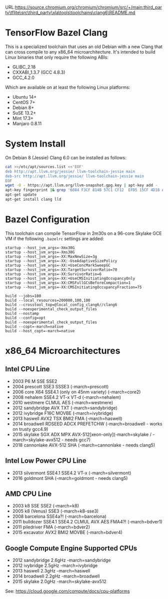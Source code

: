 URL:https://source.chromium.org/chromium/chromium/src/+/main:third_party\tflite\src\third_party\xla\tools\toolchains\clang6\README.md
# TensorFlow Bazel Clang

This is a specialized toolchain that uses an old Debian with a new Clang that
can cross compile to any x86_64 microarchitecture. It's intended to build Linux
binaries that only require the following ABIs:

-   GLIBC_2.18
-   CXXABI_1.3.7 (GCC 4.8.3)
-   GCC_4.2.0

Which are available on at least the following Linux platforms:

-   Ubuntu 14+
-   CentOS 7+
-   Debian 8+
-   SuSE 13.2+
-   Mint 17.3+
-   Manjaro 0.8.11

# System Install

On Debian 8 (Jessie) Clang 6.0 can be installed as follows:

```sh
cat >>/etc/apt/sources.list <<'EOF'
deb http://apt.llvm.org/jessie/ llvm-toolchain-jessie main
deb-src http://apt.llvm.org/jessie/ llvm-toolchain-jessie main
EOF
wget -O - https://apt.llvm.org/llvm-snapshot.gpg.key | apt-key add -
apt-key fingerprint |& grep '6084 F3CF 814B 57C1 CF12  EFD5 15CF 4D18 AF4F 7421'
apt-get update
apt-get install clang lld
```

# Bazel Configuration

This toolchain can compile TensorFlow in 2m30s on a 96-core Skylake GCE VM if
the following `.bazelrc` settings are added:

```
startup --host_jvm_args=-Xmx30G
startup --host_jvm_args=-Xms30G
startup --host_jvm_args=-XX:MaxNewSize=3g
startup --host_jvm_args=-XX:-UseAdaptiveSizePolicy
startup --host_jvm_args=-XX:+UseConcMarkSweepGC
startup --host_jvm_args=-XX:TargetSurvivorRatio=70
startup --host_jvm_args=-XX:SurvivorRatio=6
startup --host_jvm_args=-XX:+UseCMSInitiatingOccupancyOnly
startup --host_jvm_args=-XX:CMSFullGCsBeforeCompaction=1
startup --host_jvm_args=-XX:CMSInitiatingOccupancyFraction=75

build --jobs=100
build --local_resources=200000,100,100
build --crosstool_top=@local_config_clang6//clang6
build --noexperimental_check_output_files
build --nostamp
build --config=opt
build --noexperimental_check_output_files
build --copt=-march=native
build --host_copt=-march=native
```

# x86_64 Microarchitectures

## Intel CPU Line

-   2003 P6 M SSE SSE2
-   2004 prescott SSE3 SSSE3 (-march=prescott)
-   2006 core X64 SSE4.1 (only on 45nm variety) (-march=core2)
-   2008 nehalem SSE4.2 VT-x VT-d (-march=nehalem)
-   2010 westmere CLMUL AES (-march=westmere)
-   2012 sandybridge AVX TXT (-march=sandybridge)
-   2012 ivybridge F16C MOVBE (-march=ivybridge)
-   2013 haswell AVX2 TSX BMI2 FMA (-march=haswell)
-   2014 broadwell RDSEED ADCX PREFETCHW (-march=broadwell - works on trusty
    gcc4.9)
-   2015 skylake SGX ADX MPX
    AVX-512[xeon-only](-march=skylake / -march=skylake-avx512 - needs gcc7)
-   2018 cannonlake AVX-512 SHA (-march=cannonlake - needs clang5)

## Intel Low Power CPU Line

-   2013 silvermont SSE4.1 SSE4.2 VT-x (-march=silvermont)
-   2016 goldmont SHA (-march=goldmont - needs clang5)

## AMD CPU Line

-   2003 k8 SSE SSE2 (-march=k8)
-   2005 k8 (Venus) SSE3 (-march=k8-sse3)
-   2008 barcelona SSE4a?! (-march=barcelona)
-   2011 bulldozer SSE4.1 SSE4.2 CLMUL AVX AES FMA4?! (-march=bdver1)
-   2011 piledriver FMA (-march=bdver2)
-   2015 excavator AVX2 BMI2 MOVBE (-march=bdver4)

## Google Compute Engine Supported CPUs

-   2012 sandybridge 2.6gHz -march=sandybridge
-   2012 ivybridge 2.5gHz -march=ivybridge
-   2013 haswell 2.3gHz -march=haswell
-   2014 broadwell 2.2gHz -march=broadwell
-   2015 skylake 2.0gHz -march=skylake-avx512

See: <https://cloud.google.com/compute/docs/cpu-platforms>
